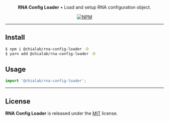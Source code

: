 <p align="center">
    <strong>RNA Config Loader</strong> • Load and setup RNA configuration object.
</p>

<p align="center">
    <a href="https://www.npmjs.com/package/@chialab/rna-config-loader"><img alt="NPM" src="https://img.shields.io/npm/v/@chialab/rna-config-loader.svg?style=flat-square"></a>
</p>

---

## Install

```sh
$ npm i @chialab/rna-config-loader -D
$ yarn add @chialab/rna-config-loader -D
```

## Usage

```js
import '@chialab/rna-config-loader';

```

---

## License

**RNA Config Loader** is released under the [MIT](https://github.com/chialab/rna/blob/master/packages/rna-config-loader/LICENSE) license.
